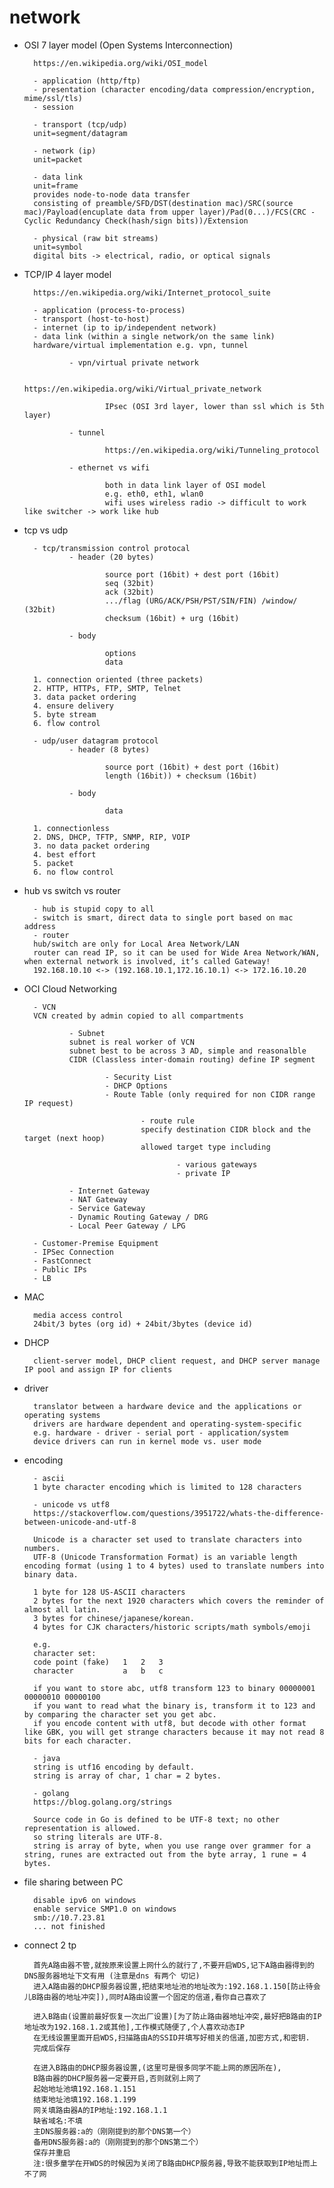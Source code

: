 # network

- OSI 7 layer model (Open Systems Interconnection)

        https://en.wikipedia.org/wiki/OSI_model

        - application (http/ftp)
        - presentation (character encoding/data compression/encryption, mime/ssl/tls)
        - session

        - transport (tcp/udp)
        unit=segment/datagram

        - network (ip)
        unit=packet

        - data link
        unit=frame
        provides node-to-node data transfer
        consisting of preamble/SFD/DST(destination mac)/SRC(source mac)/Payload(encuplate data from upper layer)/Pad(0...)/FCS(CRC - Cyclic Redundancy Check(hash/sign bits))/Extension

        - physical (raw bit streams)
        unit=symbol
        digital bits -> electrical, radio, or optical signals

- TCP/IP 4 layer model

        https://en.wikipedia.org/wiki/Internet_protocol_suite

        - application (process-to-process)
        - transport (host-to-host)
        - internet (ip to ip/independent network)
        - data link (within a single network/on the same link)
        hardware/virtual implementation e.g. vpn, tunnel

                - vpn/virtual private network

                        https://en.wikipedia.org/wiki/Virtual_private_network

                        IPsec (OSI 3rd layer, lower than ssl which is 5th layer)

                - tunnel

                        https://en.wikipedia.org/wiki/Tunneling_protocol

                - ethernet vs wifi

                        both in data link layer of OSI model 
                        e.g. eth0, eth1, wlan0
                        wifi uses wireless radio -> difficult to work like switcher -> work like hub

- tcp vs udp

        - tcp/transmission control protocal
                - header (20 bytes)
                        
                        source port (16bit) + dest port (16bit)
                        seq (32bit)
                        ack (32bit)
                        .../flag (URG/ACK/PSH/PST/SIN/FIN) /window/ (32bit)
                        checksum (16bit) + urg (16bit)
                
                - body

                        options
                        data

        1. connection oriented (three packets)
        2. HTTP, HTTPs, FTP, SMTP, Telnet
        3. data packet ordering
        4. ensure delivery
        5. byte stream
        6. flow control

        - udp/user datagram protocol
                - header (8 bytes)
                        
                        source port (16bit) + dest port (16bit)
                        length (16bit)) + checksum (16bit)
                
                - body
                
                        data

        1. connectionless
        2. DNS, DHCP, TFTP, SNMP, RIP, VOIP
        3. no data packet ordering
        4. best effort
        5. packet
        6. no flow control

- hub vs switch vs router

        - hub is stupid copy to all
        - switch is smart, direct data to single port based on mac address
        - router
        hub/switch are only for Local Area Network/LAN
        router can read IP, so it can be used for Wide Area Network/WAN, when external network is involved, it’s called Gateway!
        192.168.10.10 <-> (192.168.10.1,172.16.10.1) <-> 172.16.10.20
        
- OCI Cloud Networking

        - VCN
        VCN created by admin copied to all compartments
                
                - Subnet
                subnet is real worker of VCN
                subnet best to be across 3 AD, simple and reasonalble
                CIDR (Classless inter-domain routing) define IP segment

                        - Security List
                        - DHCP Options
                        - Route Table (only required for non CIDR range IP request)
                                
                                - route rule
                                specify destination CIDR block and the target (next hoop)
                                allowed target type including
                                
                                        - various gateways
                                        - private IP
        
                - Internet Gateway
                - NAT Gateway
                - Service Gateway
                - Dynamic Routing Gateway / DRG
                - Local Peer Gateway / LPG

        - Customer-Premise Equipment
        - IPSec Connection
        - FastConnect
        - Public IPs
        - LB

- MAC

        media access control
        24bit/3 bytes (org id) + 24bit/3bytes (device id)

- DHCP

        client-server model, DHCP client request, and DHCP server manage IP pool and assign IP for clients

- driver

        translator between a hardware device and the applications or operating systems
        drivers are hardware dependent and operating-system-specific
        e.g. hardware - driver - serial port - application/system
        device drivers can run in kernel mode vs. user mode

- encoding

        - ascii
        1 byte character encoding which is limited to 128 characters

        - unicode vs utf8
        https://stackoverflow.com/questions/3951722/whats-the-difference-between-unicode-and-utf-8

        Unicode is a character set used to translate characters into numbers.
        UTF-8 (Unicode Transformation Format) is an variable length encoding format (using 1 to 4 bytes) used to translate numbers into binary data. 

        1 byte for 128 US-ASCII characters
        2 bytes for the next 1920 characters which covers the reminder of almost all latin.
        3 bytes for chinese/japanese/korean.
        4 bytes for CJK characters/historic scripts/math symbols/emoji

        e.g. 
        character set:
        code point (fake)	1	2	3
        character	        a	b	c

        if you want to store abc, utf8 transform 123 to binary 00000001 00000010 00000100
        if you want to read what the binary is, transform it to 123 and by comparing the character set you get abc.
        if you encode content with utf8, but decode with other format like GBK, you will get strange characters because it may not read 8 bits for each character.

        - java
        string is utf16 encoding by default.
        string is array of char, 1 char = 2 bytes.

        - golang
        https://blog.golang.org/strings

        Source code in Go is defined to be UTF-8 text; no other representation is allowed.
        so string literals are UTF-8.
        string is array of byte, when you use range over grammer for a string, runes are extracted out from the byte array, 1 rune = 4 bytes.


- file sharing between PC

        disable ipv6 on windows
        enable service SMP1.0 on windows
        smb://10.7.23.81
        ... not finished

- connect 2 tp
        
        
        首先A路由器不管,就按原来设置上网什么的就行了,不要开启WDS,记下A路由器得到的DNS服务器地址下文有用 (注意是dns 有两个 切记)
        进入A路由器的DHCP服务器设置,把结束地址池的地址改为:192.168.1.150[防止待会儿B路由器的地址冲突]),同时A路由设置一个固定的信道,看你自己喜欢了

        进入B路由(设置前最好恢复一次出厂设置)[为了防止路由器地址冲突,最好把B路由的IP地址改为192.168.1.2或其他],工作模式随便了,个人喜欢动态IP
        在无线设置里面开启WDS,扫描路由A的SSID并填写好相关的信道,加密方式,和密钥.
        完成后保存
        
        在进入B路由的DHCP服务器设置,(这里可是很多同学不能上网的原因所在),
        B路由器的DHCP服务器一定要开启,否则就别上网了
        起始地址池填192.168.1.151
        结束地址池填192.168.1.199
        网关填路由器A的IP地址:192.168.1.1
        缺省域名:不填
        主DNS服务器:a的（刚刚提到的那个DNS第一个）
        备用DNS服务器:a的（刚刚提到的那个DNS第二个）
        保存并重启
        注:很多童学在开WDS的时候因为关闭了B路由DHCP服务器,导致不能获取到IP地址而上不了网
